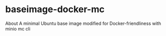 # baseimage-docker-mc
About A minimal Ubuntu base image modified for Docker-friendliness with minio mc cli
